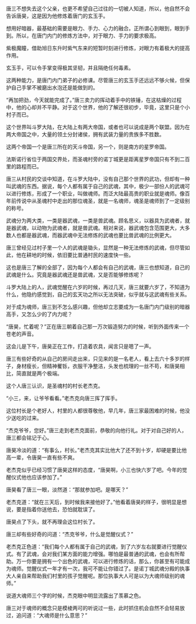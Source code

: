 唐三不想失去这个父亲，也更不希望自己过往的一切被人知道，所以，他自然不会告诉唐昊，这是因为他修炼着唐门的玄玉手。

想用好暗器，最基础的需要是眼力、手力、心力的融合。正所谓心到眼到，眼到手到。所以，在唐门内门的修炼方法中，对于眼力、手力的要求极高。

紫极魔瞳，借助旭日东升时紫气东来的短暂时刻进行修炼，对眼力有着极大的提高作用。

玄玉手，可以令手掌变得极其坚韧，并且隔绝任何毒素。

这两种能力，是唐门内门弟子的必修课。尽管唐三的玄玉手还远远不够火候，但保护自己手掌不被磨出水泡还是能做到的。

“再加把劲，今天就能完成了。”唐三卖力的挥动着手中的铁锤，在这枯燥的过程中，他的心却并不平静。对于这个世界，他的了解还很初步，毕竟，这里只是个小村子而已。

这个世界叫斗罗大陆，在大陆上有两大帝国，或者也可以说成是两个联盟。因为在两大帝国之中，大量的领土分封诸侯，拥有武装力量的贵族多不胜数。

这两个帝国一个是唐三所在的天斗帝国，另一个，则是南方的星罗帝国。

法斯诺行省位于两国交界处，而圣魂村旁的诺丁城更是距离星罗帝国只有不到二百里的路程而已。

唐三从村民的交谈中知道，在斗罗大陆中，没有自己那个世界的武功，但却有一种叫武魂的东西。据说，每个人都有属于自己的武魂，其中，极少一部份人的武魂可以进行修炼，形成了一个职业，叫做魂师。而泛大陆最高贵的职业就是魂师。像百年前传说中从圣魂村中走出的那位魂圣，就是一名魂师，魂圣是魂师到了一定级别的称号。

武魂分为两大类，一类是器武魂，一类是兽武魂。顾名思义，以器具为武魂者，就是器武魂，以动物为武魂者，就是兽武魂。相对来说，器武魂包含范围更大，大多数人也都是器武魂，而器武魂中无法修炼的武魂也要比兽武魂的比例更大。

唐三曾经见过村子里一个人的武魂是锄头，显然是一种无法修炼的武魂，但尽管如此，他在耕地的时候，依旧要比普通村民的速度快一些。

这也是唐三了解的全部了，因为每个人都会有自己的武魂，唐三也想知道，自己的武魂是什么。究竟是器武魂还是兽武魂，又是否能够修炼呢？

斗罗大陆上的人，武魂觉醒在六岁的时候，再过几天，唐三就要六岁了，不知道为什么，他隐约感觉到，自己的玄天功之所以无法突破，似乎就与这武魂有些关系。

对于成为魂师，唐三到不怎么感兴趣，但他却立志要成为一名唐门内门级别的暗器高手，又怎么少的了内力呢？

“唐昊，忙着呢？”正在唐三朝着自己那一万次锻造努力的时候，听到外面传来一个苍老的声音。

这会儿是下午，唐昊正在工作，打造着农具，闻言只是嗯了一声。

唐三有些好奇的从自己的房间走出来，只见来的是一名老人，看上去六十多岁的样子，身材瘦长，但精神矍铄，衣服干净整洁，头发也梳理的一丝不苟，和唐昊相比，简直就是两个极端。

这个人唐三认识，是圣魂村的村长老杰克。

“小三，来，让爷爷看看。”老杰克向唐三挥了挥手。

这位村长是个老好人，村里的人都很尊敬他，早几年，唐三家最困难的时候，他没少送吃的过来。

“杰克爷爷，您好。”唐三走到老杰克面前，恭敬的向他行礼。对于对自己好的人，唐三都会铭记于心。

唐昊冷淡的道：“有事么，村长。”老杰克其实比他大了还不到十岁，却硬是要比他高一辈，令唐昊一直有些不爽。

老杰克似乎已经习惯了唐昊这样的态度，“唐昊啊，小三也快六岁了吧。今年的觉醒仪式他也应该参加了。”

唐昊看了唐三一眼，淡然道：“那就参加吧。是哪天？”

老杰克道：“就在三天后，到时候我来接他好了。”他看着唐昊的样子，很明显是想说，要是指着你送他去，恐怕就耽误了。

唐昊点了下头，就不再理会这位村长了。

唐三却有些好奇的问道：“杰克爷爷，什么是觉醒仪式？”

老杰克正色道：“我们每个人都有属于自己的武魂，到了六岁左右就要进行觉醒仪式。有了武魂，会对我们某方面的能力增强。哪怕是最普通的武魂，也会有所帮助。万一你要是拥有一个出色的武魂，可以进行修炼的话，那么，你甚至有可能成为魂师。觉醒仪式一年才有一次，我可不能让你错过了。是诺丁城武魂分殿的执事大人亲自来帮助我们村里的孩子觉醒呢。那位执事大人可是以为大魂师级别的魂师。”

说道大魂师三个字的时候，杰克眼中明显流露出了羡慕之色。

唐三对于魂师的概念只是模棱两可的听说过一些，此时抓住机会自然不会轻易放过，追问道：“大魂师是什么意思？”